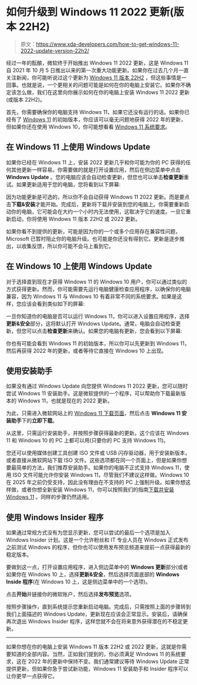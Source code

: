 # 如何升级到 Windows 11 2022 更新(版本 22H2)

> 原文：<https://www.xda-developers.com/how-to-get-windows-11-2022-update-version-22h2/>

经过一年的酝酿，微软终于开始推出 Windows 11 2022 更新，这是 Windows 11 自 2021 年 10 月 5 日推出以来的第一次重大功能更新。如果你在过去几个月一直关注新闻，你可能听说过这个更新为 [Windows 11 版本 22H2](https://www.xda-developers.com/windows-11-22h2/) ，但这些事情是一回事。也就是说，一个更相关的问题可能是如何在你的电脑上安装它。如果你不确定该怎么做，我们在这里向你展示如何在你的电脑上安装 Windows 11 2022 更新(或版本 22H2)。

首先，你需要确保你的电脑支持 Windows 11，如果它还没有运行的话。如果你已经有了 [Windows 11](https://www.xda-developers.com/windows-11/) 的初始版本，你应该可以毫无问题地获得 2022 年的更新，但如果你还在使用 Windows 10，你可能想看看 [Windows 11 系统要求](https://www.xda-developers.com/windows-11-minimum-requirements/)。

## 在 Windows 11 上使用 Windows Update

如果你已经在 Windows 11 上，安装 2022 更新几乎和你可能为你的 PC 获得的任何其他更新一样容易。你需要做的就是打开设置应用，然后在侧边菜单中点击 **Windows Update** 。您的电脑应该会自动检查更新，但您也可以单击**检查更新**重试。如果更新适用于您的电脑，您将看到以下屏幕:

因为功能更新是可选的，所以你不会自动获得 Windows 11 2022 更新。而是要点击**下载&安装**才能开始。完成后，更新将下载并安装到您的电脑上。你需要重新启动你的电脑，它可能会在大约一个小时内无法使用，这取决于它的速度。一旦它重新启动，你将使用 Windows 11 版本 22H2 或 2022 更新。

如果你看不到提供的更新，可能是因为你的一个或多个应用存在兼容性问题，Microsoft 已暂时阻止你的电脑升级。也可能是你还没有得到它。更新是逐步推出，以收集反馈，所以你可能不会马上看到它。

## 在 Windows 10 上使用 Windows Update

对于选择直到现在才获得 Windows 11 的 Windows 10 用户，你可以通过类似的方式获得更新。然而，你可能需要先运行电脑健康检查应用程序，以确保你的电脑兼容，因为 Windows 11 与 Windows 10 有着非常不同的系统要求。如果是这样，您应该会看到类似如下的屏幕:

一旦你知道你的电脑是否可以运行 Windows 11，你可以进入设置应用程序，选择**更新&安全**部分，这将默认打开 Windows Update。通常，电脑会自动检查更新，但您可以点击**检查更新**来确认。如果您的电脑有更新，您会看到以下屏幕:

你也有可能会看到 Windows 11 的初始版本，所以你可以先更新到 Windows 11，然后再获得 2022 年的更新，或者等待它直接在 Windows 10 上出现。

## 使用安装助手

如果没有通过 Windows Update 向您提供 Windows 11 2022 更新，您可以随时尝试 Windows 11 安装助手。这是微软提供的一个程序，可以帮助你下载最新版本的 Windows 11，也就是现在的 2022 更新。

为此，只需进入微软网站上的 [Windows 11 下载页面](https://track.flexlinkspro.com/g.ashx?foid=1.24542&trid=1198401.711&foc=17&fot=9999&fos=1&fobs=f66b94ac-f311-4116-9a7f-e36741e58d03&url=https%3A%2F%2Fwww.microsoft.com%2Fen-us%2Fsoftware-download%2Fwindows11)，然后点击 **Windows 11 安装助手**下的**立即下载**。

从这里，只需运行安装助手，并按照步骤获得最新的更新。这个应该在 Windows 11 和 Windows 10 的 PC 上都可以用(只要你的 PC 支持 Windows 11)。

您还可以使用媒体创建工具创建 ISO 文件或 USB 闪存驱动器，用于安装新版本，或者直接从微软网站下载 ISO 文件。这些选项都在同一个页面上，但是如果你想要最简单的方法，我们推荐安装助手。如果你的电脑不正式支持 Windows 11，使用 ISO 文件可能允许你安装 Windows 11，尽管我们不建议这样做。Windows 10 在 2025 年之前仍受支持，因此没有理由在不支持的 PC 上强制升级。如果你想这样做，或者你想全新安装 Windows 11，你可以按照我们的指南[下载并安装 Windows 11](https://www.xda-developers.com/download-windows-11) 。同样的步骤仍然适用。

## 使用 Windows Insider 程序

如果通过常规方式没有为您显示更新，您可以尝试的最后一个选项是加入 Windows Insider 计划。这是一个允许粉丝和 IT 专业人员在 Windows 正式发布之前测试 Windows 的程序，但你也可以使用发布预览频道来提前一点获得最新的稳定版本。

要做到这一点，打开设置应用程序，进入侧边菜单中的 **Windows 更新**部分(或者如果你在 Windows 10 上，选择**更新&安全**，然后选择页面底部的 **Windows Inside 程序**(在 Windows 10 上，这是侧边菜单中的一个选项)。

点击**开始**并链接你的微软账户，然后选择**发布预览**选项。

按照步骤操作，直到系统提示您重新启动电脑。完成后，只需按照上面的步骤转到我们上面描述的 Windows Update，更新现在应该会正常显示。安装后，请确保再次退出 Windows Insider 程序，这样您就不会在将来意外获得潜在的不稳定更新。

* * *

如果你想在你的电脑上安装 Windows 11 版本 22H2 或 2022 更新，这就是你需要知道的全部内容。当然，正如我们提到的，你必须满足 Windows 11 的系统要求，这在 2022 年的更新中保持不变。我们通常建议等待 Windows Update 正常提供更新，但如果你急于尝试新功能，Windows 11 安装助手和 Insider 程序可以让你更早一点获得它。
